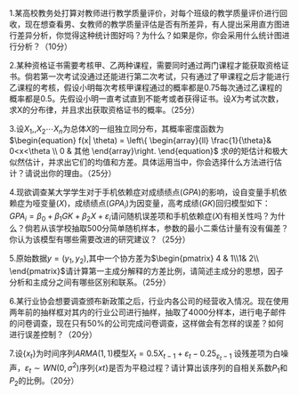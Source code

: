 1.某高校教务处打算对教师进行教学质量评价，对每个班级的教学质量评价进行回收，现在想查看男、女教师的教学质量评估是否有所差异，有人提出采用直方图进行差异分析，你觉得这种统计图好吗？为什么？如果是你，你会采用什么统计图进行分析？（10分）
 ​

 2.某种资格证书需要考核甲、乙两种课程，需要同时通过两门课程才能获取资格证书。倘若第一次考试没通过还能进行第二次考试，只有通过了甲课程之后才能进行乙课程的考核，假设小明每次考核甲课程通过的概率都是$0.75$每次通过乙课程的概率都是$0.5$。先假设小明一直考试直到不能考或者获得证书。设$X$为考试次数，求X的分布律，并且求出获取资格证书的概率。（25分）
 ​

 3.设$X_1,,X_2 \cdots X_n$为总体$X$的一组独立同分布，其概率密度函数为
 ​$\begin{equation} f(x| \theta) = \left\{ \begin{array}{ll} \frac{1}{\theta}& 0<x<\theta \\ 0     & 其他 \end{array}\right. \end{equation}$
 求$\theta$的矩估计和极大似然估计，并求出它们的均值和方差。具体运用当中，你会选择什么方法进行估计？请说出你的理由。（25分）
 ​

 4.现欲调查某大学学生对于手机依赖症对成绩绩点$(GPA)$的影响，设自变量手机依赖症为哑变量$(X)$，成绩绩点$(GPA_i)$为因变量，高考成绩$(GK)$回归模型如下：
 $GPA_i=\beta_0+\beta_1GK+\beta_2X+\varepsilon_i$​
 请问随机误差项和手机依赖症$(X)$有相关性吗？为什么？倘若从该学校抽取$500$分简单随机样本，参数的最小二乘估计量有没有偏差？你认为该模型有哪些需要改进的研究建议？（25分）
 ​

 5.原始数据$y=(y_1,y_2),$其中一个协方差为$\begin{pmatrix} 4 & 1\\1& 2\\
\end{pmatrix}$请计算第一主成分解释的方差比例，请简述主成分的思想，因子分析和主成分之间有哪些区别和联系。（25分）
 ​

 6.某行业协会想要调查颁布新政策之后，行业内各公司的经营收入情况。现在使用两年前的抽样框对其内的行业公司进行抽样，抽取了$4000$分样本，进行电子邮件的问卷调查，现在只有$50\%$的公司完成问卷调查，这样做会有怎样的误差？如何进行误差控制？（20分）
 ​

 7.设$\{x_t\}$为时间序列$ARMA(1,1)$模型$X_t=0.5X_{t-1}+\varepsilon_t-0.25_{\varepsilon_t-1}$
 设残差项为白噪声，$\varepsilon_t \sim WN(0,\sigma^2)$序列$\{xt\}$是否为平稳过程？请计算出该序列的自相关系数$P_1$和$P_2$的比例。（20分）
 

 

 

 